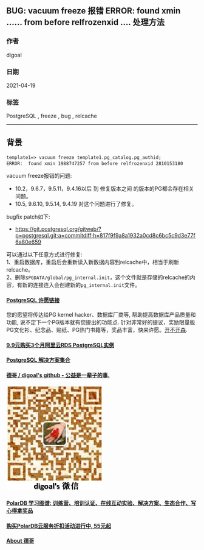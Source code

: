 ## BUG: vacuum freeze 报错 ERROR: found xmin ...... from before relfrozenxid .... 处理方法  
  
### 作者  
digoal  
  
### 日期  
2021-04-19  
  
### 标签  
PostgreSQL , freeze , bug , relcache  
  
----  
  
## 背景  
  
```  
template1=> vacuum freeze template1.pg_catalog.pg_authid;  
ERROR:  found xmin 1988747257 from before relfrozenxid 2810153180  
```  
  
vacuum freeze报错的问题:   
- 10.2，9.6.7，9.5.11，9.4.16以后 到 修复版本之间 的版本的PG都会存在相关问题。  
- 10.5, 9.6.10, 9.5.14, 9.4.19 对这个问题进行了修复。  
  
bugfix patch如下:  
- https://git.postgresql.org/gitweb/?p=postgresql.git;a=commitdiff;h=817f9f9a8a1932a0cd8c6bc5c9d3e77f6a80e659  
  
可以通过以下任意方式进行修复:   
1、重启数据库，重启后会重新读入新数据内容到relcache中，相当于刷新relcache。  
2、删除```$PGDATA/global/pg_internal.init```，这个文件就是存储的relcache的内容，有新的连接连入会创建新的```pg_internal.init```文件。  
  
  
  
#### [PostgreSQL 许愿链接](https://github.com/digoal/blog/issues/76 "269ac3d1c492e938c0191101c7238216")
您的愿望将传达给PG kernel hacker、数据库厂商等, 帮助提高数据库产品质量和功能, 说不定下一个PG版本就有您提出的功能点. 针对非常好的提议，奖励限量版PG文化衫、纪念品、贴纸、PG热门书籍等，奖品丰富，快来许愿。[开不开森](https://github.com/digoal/blog/issues/76 "269ac3d1c492e938c0191101c7238216").  
  
  
#### [9.9元购买3个月阿里云RDS PostgreSQL实例](https://www.aliyun.com/database/postgresqlactivity "57258f76c37864c6e6d23383d05714ea")
  
  
#### [PostgreSQL 解决方案集合](https://yq.aliyun.com/topic/118 "40cff096e9ed7122c512b35d8561d9c8")
  
  
#### [德哥 / digoal's github - 公益是一辈子的事.](https://github.com/digoal/blog/blob/master/README.md "22709685feb7cab07d30f30387f0a9ae")
  
  
![digoal's wechat](../pic/digoal_weixin.jpg "f7ad92eeba24523fd47a6e1a0e691b59")
  
  
#### [PolarDB 学习图谱: 训练营、培训认证、在线互动实验、解决方案、生态合作、写心得拿奖品](https://www.aliyun.com/database/openpolardb/activity "8642f60e04ed0c814bf9cb9677976bd4")
  
  
#### [购买PolarDB云服务折扣活动进行中, 55元起](https://www.aliyun.com/activity/new/polardb-yunparter?userCode=bsb3t4al "e0495c413bedacabb75ff1e880be465a")
  
  
#### [About 德哥](https://github.com/digoal/blog/blob/master/me/readme.md "a37735981e7704886ffd590565582dd0")
  
